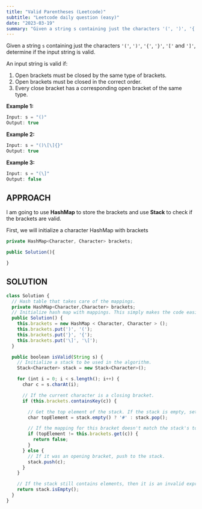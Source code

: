 ```yaml
---
title: "Valid Parentheses (Leetcode)"
subtitle: "Leetcode daily question (easy)"
date: "2023-03-19"
summary: "Given a string s containing just the characters '(', ')', '{', '}', '[' and ']', determine if the input string is valid."
---
```


Given a string `s` containing just the characters `'('`, `')'`, `'{'`, `'}'`, `'['` and `']'`, determine if the input string is valid.

An input string is valid if:

1.  Open brackets must be closed by the same type of brackets.
2.  Open brackets must be closed in the correct order.
3.  Every close bracket has a corresponding open bracket of the same type.

**Example 1:**

```js
Input: s = "()"
Output: true
```

**Example 2:**

```js
Input: s = "()\[\]{}"
Output: true
```

**Example 3:**

```js
Input: s = "(\]"
Output: false
```

## APPROACH


I am going to use **HashMap** to store the brackets and use **Stack** to check if the brackets are valid.

First, we will initialize a character HashMap with brackets

```js
private HashMap<Character, Character> brackets;

public Solution(){

}
```

## SOLUTION

```js
class Solution {
  // Hash table that takes care of the mappings.
  private HashMap<Character,Character> brackets;
  // Initialize hash map with mappings. This simply makes the code easier to read.
  public Solution() {
    this.brackets = new HashMap < Character, Character > ();
    this.brackets.put(')', '(');
    this.brackets.put('}', '{');
    this.brackets.put('\]', '\[');
  }

  public boolean isValid(String s) {
    // Initialize a stack to be used in the algorithm.
    Stack<Character> stack = new Stack<Character>();

    for (int i = 0; i < s.length(); i++) {
      char c = s.charAt(i);

      // If the current character is a closing bracket.
      if (this.brackets.containsKey(c)) {

        // Get the top element of the stack. If the stack is empty, set a dummy value of '#'
        char topElement = stack.empty() ? '#' : stack.pop();

        // If the mapping for this bracket doesn't match the stack's top element, return false.
        if (topElement != this.brackets.get(c)) {
          return false;
        }
      } else {
        // If it was an opening bracket, push to the stack.
        stack.push(c);
      }
    }

    // If the stack still contains elements, then it is an invalid expression.
    return stack.isEmpty();
  }
}
```